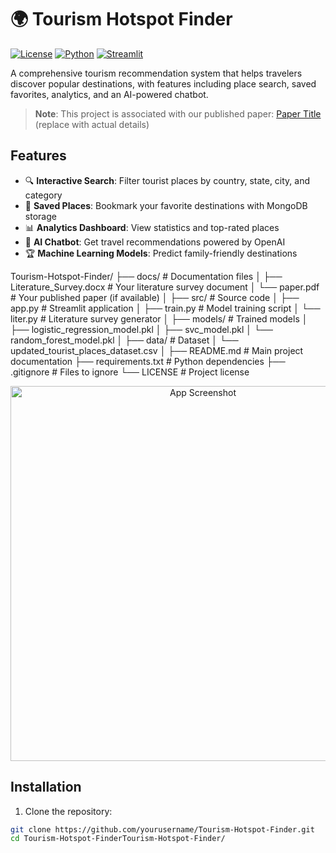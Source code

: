 # 🌍 Tourism Hotspot Finder

[![License](https://img.shields.io/badge/License-MIT-blue.svg)](https://opensource.org/licenses/MIT)
[![Python](https://img.shields.io/badge/Python-3.8%2B-blue)](https://www.python.org/)
[![Streamlit](https://img.shields.io/badge/Streamlit-1.22.0-orange)](https://streamlit.io/)

A comprehensive tourism recommendation system that helps travelers discover popular destinations, with features including place search, saved favorites, analytics, and an AI-powered chatbot.

> **Note**: This project is associated with our published paper: [Paper Title](link-to-paper) (replace with actual details)

## Features

- 🔍 **Interactive Search**: Filter tourist places by country, state, city, and category
- 📌 **Saved Places**: Bookmark your favorite destinations with MongoDB storage
- 📊 **Analytics Dashboard**: View statistics and top-rated places
- 🤖 **AI Chatbot**: Get travel recommendations powered by OpenAI
- 🏆 **Machine Learning Models**: Predict family-friendly destinations

Tourism-Hotspot-Finder/
├── docs/                       # Documentation files
│   ├── Literature_Survey.docx  # Your literature survey document
│   └── paper.pdf               # Your published paper (if available)
│
├── src/                        # Source code
│   ├── app.py                  # Streamlit application
│   ├── train.py                # Model training script
│   └── liter.py                # Literature survey generator
│
├── models/                     # Trained models
│   ├── logistic_regression_model.pkl
│   ├── svc_model.pkl
│   └── random_forest_model.pkl
│
├── data/                       # Dataset
│   └── updated_tourist_places_dataset.csv
│
├── README.md                   # Main project documentation
├── requirements.txt            # Python dependencies
├── .gitignore                  # Files to ignore
└── LICENSE                     # Project license


<div align="center">
  <img src="data/diagram.png" alt="App Screenshot" width="600"/>
</div>

## Installation

1. Clone the repository:
```bash
git clone https://github.com/yourusername/Tourism-Hotspot-Finder.git
cd Tourism-Hotspot-FinderTourism-Hotspot-Finder/
